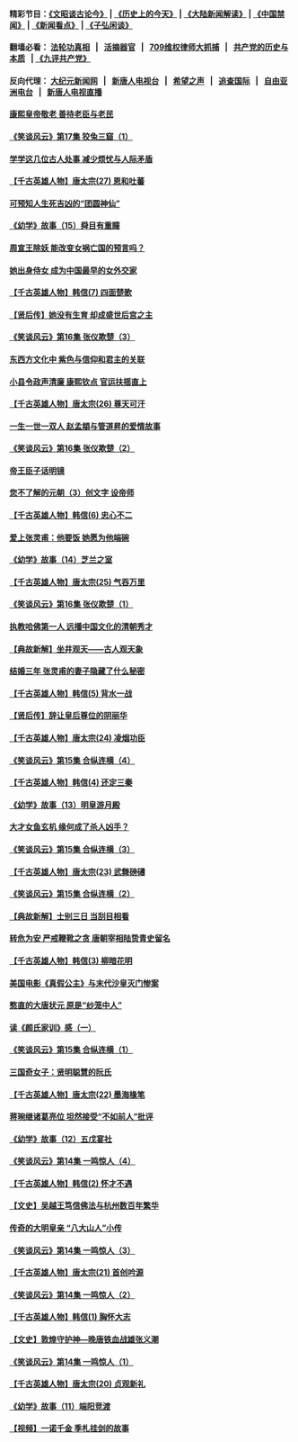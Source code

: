 #### 精彩节目：[《文昭谈古论今》](http://134.209.198.168/wenzhao) | [《历史上的今天》](http://134.209.198.168/today-in-history) | [《大陆新闻解读》](http://134.209.198.168/ntdtv-comedy) | [《中国禁闻》](http://134.209.198.168/ntdtv-news) | [《新闻看点》](http://134.209.198.168/news-insight) | [《子弘闲谈》](http://134.209.198.168/zihongxiantan/) 

  #### 翻墙必看： [法轮功真相](http://134.209.198.168:10000/videos/truth.html) &nbsp;&nbsp;|&nbsp;&nbsp; [活摘器官](http://134.209.198.168:10000/videos/res/Organs/) &nbsp;&nbsp;|&nbsp;&nbsp; [709维权律师大抓捕](http://134.209.198.168:10000/videos/709/) &nbsp;&nbsp;|&nbsp;&nbsp; [共产党的历史与本质](http://134.209.198.168:10000/videos/ccp.html) &nbsp;&nbsp;| [《九评共产党》](http://134.209.198.168:10000/videos/jiuping/) 

#### 反向代理： [大纪元新闻网](http://134.209.198.168:10080/) &nbsp;&nbsp;|&nbsp;&nbsp; [新唐人电视台](http://134.209.198.168:8000/) &nbsp;&nbsp;|&nbsp;&nbsp; [希望之声](http://134.209.198.168:8200/) &nbsp;&nbsp;|&nbsp;&nbsp; [追查国际](http://134.209.198.168:10010/) &nbsp;&nbsp;|&nbsp;&nbsp; [自由亚洲电台](http://134.209.198.168:9800/) &nbsp;&nbsp;|&nbsp;&nbsp; [新唐人电视直播](http://134.209.198.168/) 

#### [康熙皇帝敬老 善待老臣与老民](../pages/nsc975/n11127533.md?t=04031537) 

#### [《笑谈风云》第17集 狡兔三窟（1）](../pages/nsc975/n11144020.md?t=04031537) 

#### [学学这几位古人处事 减少烦忧与人际矛盾](../pages/nsc975/n3581787.md?t=04031537) 

#### [【千古英雄人物】唐太宗(27) 恩和吐蕃](../pages/nsc975/n8059962.md?t=04031537) 

#### [可预知人生死吉凶的“团圆神仙”](../pages/nsc975/n11136799.md?t=04031537) 

#### [《幼学》故事（15）舜目有重瞳](../pages/nsc975/n11025759.md?t=04031537) 

#### [周宣王除妖 能改变女祸亡国的预言吗？](../pages/nsc975/n11117340.md?t=04031537) 

#### [她出身侍女 成为中国最早的女外交家](../pages/nsc975/n11151251.md?t=04031537) 

#### [【千古英雄人物】韩信(7) 四面楚歌](../pages/nsc975/n7552608.md?t=04031537) 

#### [【贤后传】她没有生育 却成盛世后宫之主](../pages/nsc975/n11099974.md?t=04031537) 

#### [《笑谈风云》第16集 张仪欺楚（3）](../pages/nsc975/n11122346.md?t=04031537) 

#### [东西方文化中 紫色与信仰和君主的关联](../pages/nsc975/n11136793.md?t=04031537) 

#### [小县令政声清廉 康熙钦点 官运扶摇直上](../pages/nsc975/n11134878.md?t=04031537) 

#### [【千古英雄人物】唐太宗(26) 尊天可汗](../pages/nsc975/n8059957.md?t=04031537) 

#### [一生一世一双人 赵孟頫与管道昇的爱情故事](../pages/nsc975/n11111479.md?t=04031537) 

#### [《笑谈风云》第16集 张仪欺楚（2）](../pages/nsc975/n11122303.md?t=04031537) 

#### [帝王臣子话明镜](../pages/nsc975/n11122845.md?t=04031537) 

#### [您不了解的元朝（3）创文字  设帝师](../pages/nsc975/n11120239.md?t=04031537) 

#### [【千古英雄人物】韩信(6) 忠心不二](../pages/nsc975/n7552572.md?t=04031537) 

#### [爱上张灵甫：他要饭 她愿为他端碗](../pages/nsc975/n11134046.md?t=04031537) 

#### [《幼学》故事（14）芝兰之室](../pages/nsc975/n11025758.md?t=04031537) 

#### [【千古英雄人物】唐太宗(25) 气吞万里](../pages/nsc975/n8059939.md?t=04031537) 

#### [《笑谈风云》第16集 张仪欺楚（1）](../pages/nsc975/n11122264.md?t=04031537) 

#### [执教哈佛第一人 远播中国文化的清朝秀才](../pages/nsc975/n11136776.md?t=04031537) 

#### [【典故新解】坐井观天——古人观天象](../pages/nsc975/n11116700.md?t=04031537) 

#### [结婚三年 张灵甫的妻子隐藏了什么秘密](../pages/nsc975/n11134036.md?t=04031537) 

#### [【千古英雄人物】韩信(5) 背水一战](../pages/nsc975/n7552400.md?t=04031537) 

#### [【贤后传】辞让皇后尊位的阴丽华](../pages/nsc975/n11080063.md?t=04031537) 

#### [【千古英雄人物】唐太宗(24) 凌烟功臣](../pages/nsc975/n8059934.md?t=04031537) 

#### [《笑谈风云》第15集 合纵连横（4）](../pages/nsc975/n11099475.md?t=04031537) 

#### [【千古英雄人物】韩信(4) 还定三秦](../pages/nsc975/n7552386.md?t=04031537) 

#### [《幼学》故事（13）明皇游月殿](../pages/nsc975/n11025757.md?t=04031537) 

#### [大才女鱼玄机 缘何成了杀人凶手？](../pages/nsc975/n11122745.md?t=04031537) 

#### [《笑谈风云》第15集 合纵连横（3）](../pages/nsc975/n11099432.md?t=04031537) 

#### [【千古英雄人物】唐太宗(23) 武舞磅礡](../pages/nsc975/n8059928.md?t=04031537) 

#### [《笑谈风云》第15集 合纵连横（2）](../pages/nsc975/n11099411.md?t=04031537) 

#### [【典故新解】士别三日 当刮目相看](../pages/nsc975/n11103545.md?t=04031537) 

#### [转危为安 严戒鞭靴之贪 唐朝宰相陆贽青史留名](../pages/nsc975/n11012552.md?t=04031537) 

#### [【千古英雄人物】韩信(3) 柳暗花明](../pages/nsc975/n7547714.md?t=04031537) 

#### [美国电影《真假公主》与末代沙皇灭门惨案](../pages/nsc975/n10205639.md?t=04031537) 

#### [憨直的大唐状元 原是“纱笼中人”](../pages/nsc975/n11080367.md?t=04031537) 

#### [读《颜氏家训》感（一）](../pages/nsc975/n4585779.md?t=04031537) 

#### [《笑谈风云》第15集 合纵连横（1）](../pages/nsc975/n11099313.md?t=04031537) 

#### [三国奇女子：贤明聪慧的阮氏](../pages/nsc975/n4597861.md?t=04031537) 

#### [【千古英雄人物】唐太宗(22) 墨海椽笔](../pages/nsc975/n8059920.md?t=04031537) 

#### [蒋琬继诸葛亮位 坦然接受“不如前人”批评](../pages/nsc975/n11107373.md?t=04031537) 

#### [《幼学》故事（12）五戊宴社](../pages/nsc975/n11025756.md?t=04031537) 

#### [《笑谈风云》第14集 一鸣惊人（4）](../pages/nsc975/n11086167.md?t=04031537) 

#### [【千古英雄人物】韩信(2) 怀才不遇](../pages/nsc975/n7547691.md?t=04031537) 

#### [【文史】吴越王笃信佛法与杭州数百年繁华](../pages/nsc975/n11088991.md?t=04031537) 

#### [传奇的大明皇亲 “八大山人”小传](../pages/nsc975/n11063987.md?t=04031537) 

#### [《笑谈风云》第14集 一鸣惊人（3）](../pages/nsc975/n11086160.md?t=04031537) 

#### [【千古英雄人物】唐太宗(21) 首创吟源](../pages/nsc975/n8059915.md?t=04031537) 

#### [《笑谈风云》第14集 一鸣惊人（2）](../pages/nsc975/n11086149.md?t=04031537) 

#### [【千古英雄人物】韩信(1) 胸怀大志](../pages/nsc975/n7544501.md?t=04031537) 

#### [【文史】敦煌守护神—晚唐铁血战雄张义潮](../pages/nsc975/n11091413.md?t=04031537) 

#### [《笑谈风云》第14集 一鸣惊人（1）](../pages/nsc975/n11086128.md?t=04031537) 

#### [【千古英雄人物】唐太宗(20) 贞观新礼](../pages/nsc975/n8046282.md?t=04031537) 

#### [《幼学》故事（11）端阳竞渡](../pages/nsc975/n11025755.md?t=04031537) 

#### [【视频】一诺千金 季札挂剑的故事](../pages/nsc975/n11087985.md?t=04031537) 

